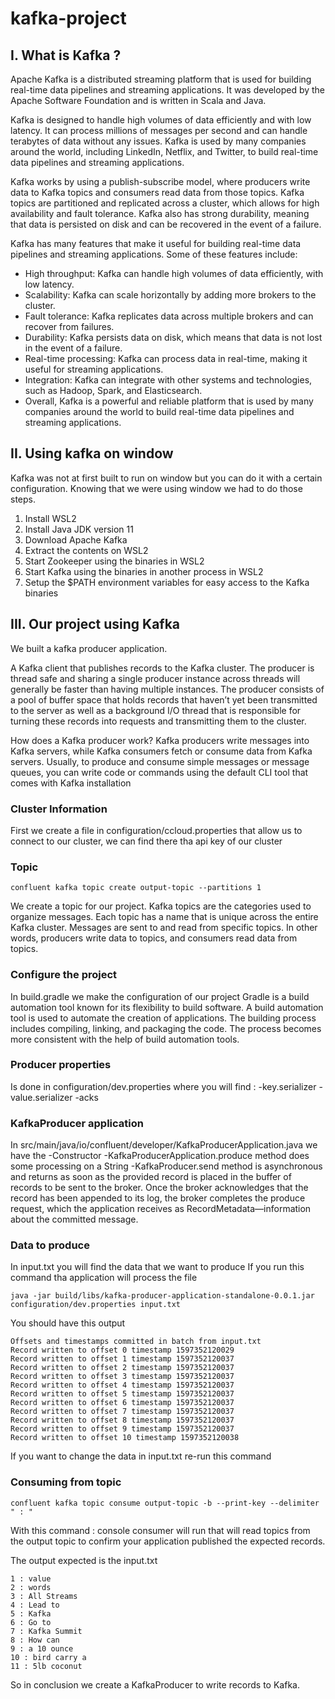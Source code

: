 # kafka-project 

## I. What is Kafka ?

Apache Kafka is a distributed streaming platform that is used for building real-time data pipelines and streaming applications. It was developed by the Apache Software Foundation and is written in Scala and Java.

Kafka is designed to handle high volumes of data efficiently and with low latency. It can process millions of messages per second and can handle terabytes of data without any issues. Kafka is used by many companies around the world, including LinkedIn, Netflix, and Twitter, to build real-time data pipelines and streaming applications.

Kafka works by using a publish-subscribe model, where producers write data to Kafka topics and consumers read data from those topics. Kafka topics are partitioned and replicated across a cluster, which allows for high availability and fault tolerance. Kafka also has strong durability, meaning that data is persisted on disk and can be recovered in the event of a failure.

Kafka has many features that make it useful for building real-time data pipelines and streaming applications. Some of these features include:

- High throughput: Kafka can handle high volumes of data efficiently, with low latency.
- Scalability: Kafka can scale horizontally by adding more brokers to the cluster.
- Fault tolerance: Kafka replicates data across multiple brokers and can recover from failures.
- Durability: Kafka persists data on disk, which means that data is not lost in the event of a failure.
- Real-time processing: Kafka can process data in real-time, making it useful for streaming applications.
- Integration: Kafka can integrate with other systems and technologies, such as Hadoop, Spark, and Elasticsearch.
- Overall, Kafka is a powerful and reliable platform that is used by many companies around the world to build real-time data pipelines and streaming applications.

## II. Using kafka on window 

Kafka was not at first built to run on window but you can do it with a certain configuration. Knowing that we were using window we had to do those steps.

1. Install WSL2
2. Install Java JDK version 11
3. Download Apache Kafka
4. Extract the contents on WSL2
5. Start Zookeeper using the binaries in WSL2
6. Start Kafka using the binaries in another process in WSL2
7. Setup the $PATH environment variables for easy access to the Kafka binaries

## III. Our project using Kafka

We built a kafka producer application.

A Kafka client that publishes records to the Kafka cluster.
The producer is thread safe and sharing a single producer instance across threads will generally be faster than having multiple instances.
The producer consists of a pool of buffer space that holds records that haven’t yet been transmitted to the server as well as a background I/O thread that is responsible for turning these records into requests and transmitting them to the cluster.

How does a Kafka producer work?
Kafka producers write messages into Kafka servers, while Kafka consumers fetch or consume data from Kafka servers. Usually, to produce and consume simple messages or message queues, you can write code or commands using the default CLI tool that comes with Kafka installation

### Cluster Information

First we create a file in configuration/ccloud.properties that allow us to connect to our cluster, we can find there tha api key of our cluster

### Topic

```
confluent kafka topic create output-topic --partitions 1
```
We create a topic for our project. 
Kafka topics are the categories used to organize messages. Each topic has a name that is unique across the entire Kafka cluster. Messages are sent to and read from specific topics. In other words, producers write data to topics, and consumers read data from topics.

### Configure the project 

In build.gradle we make the configuration of our project
Gradle is a build automation tool known for its flexibility to build software. A build automation tool is used to automate the creation of applications. The building process includes compiling, linking, and packaging the code. The process becomes more consistent with the help of build automation tools.

### Producer properties

 Is done in configuration/dev.properties
 where you will find :
 -key.serializer 
 -value.serializer 
 -acks 
 
 ### KafkaProducer application
 
 In src/main/java/io/confluent/developer/KafkaProducerApplication.java we have the 
 -Constructor
 -KafkaProducerApplication.produce method does some processing on a String
 -KafkaProducer.send method is asynchronous and returns as soon as the provided record is placed in the buffer of records to be sent to the broker. Once the broker         acknowledges that the record has been appended to its log, the broker completes the produce request, which the application receives as RecordMetadata—information about the committed message.
 
 ### Data to produce
 
 In input.txt you will find the data that we want to produce
 If you run this command tha application will process the file
 ```
 java -jar build/libs/kafka-producer-application-standalone-0.0.1.jar configuration/dev.properties input.txt
  ```
  You should have this output
  ```
  Offsets and timestamps committed in batch from input.txt
Record written to offset 0 timestamp 1597352120029
Record written to offset 1 timestamp 1597352120037
Record written to offset 2 timestamp 1597352120037
Record written to offset 3 timestamp 1597352120037
Record written to offset 4 timestamp 1597352120037
Record written to offset 5 timestamp 1597352120037
Record written to offset 6 timestamp 1597352120037
Record written to offset 7 timestamp 1597352120037
Record written to offset 8 timestamp 1597352120037
Record written to offset 9 timestamp 1597352120037
Record written to offset 10 timestamp 1597352120038
  ```
 If you want to change the data in input.txt re-run this command

### Consuming from topic

```  
confluent kafka topic consume output-topic -b --print-key --delimiter " : "
```
With this command : console consumer will run that will read topics from the output topic to confirm your application published the expected records.

The output expected is the input.txt
``` 
1 : value
2 : words
3 : All Streams
4 : Lead to
5 : Kafka
6 : Go to
7 : Kafka Summit
8 : How can
9 : a 10 ounce
10 : bird carry a
11 : 5lb coconut
``` 

 So in conclusion we create a KafkaProducer to write records to Kafka.
 
